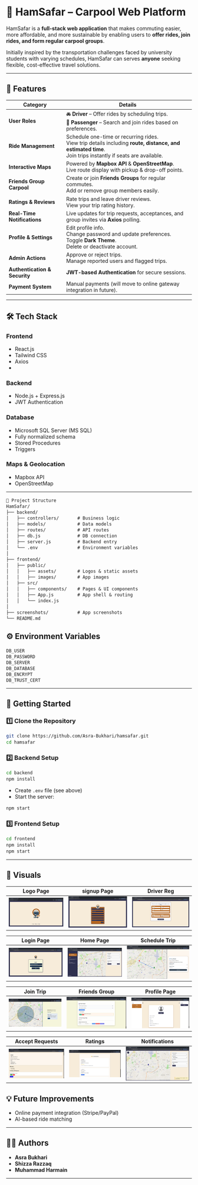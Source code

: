
# 🚗 HamSafar – Carpool Web Platform

HamSafar is a **full-stack web application** that makes commuting easier, more affordable, and more sustainable by enabling users to **offer rides, join rides, and form regular carpool groups**.

Initially inspired by the transportation challenges faced by university students with varying schedules, HamSafar can serves **anyone** seeking flexible, cost-effective travel solutions.

---

## 🌟 Features

| Category                      | Details                                                                                                                                                       |
| ----------------------------- | ------------------------------------------------------------------------------------------------------------------------------------------------------------- |
| **User Roles**                | 🚘 **Driver** – Offer rides by scheduling trips.<br>🧍 **Passenger** – Search and join rides based on preferences.                                            |
| **Ride Management**           | Schedule one-time or recurring rides.<br>View trip details including **route, distance, and estimated time**.<br>Join trips instantly if seats are available. |
| **Interactive Maps**          | Powered by **Mapbox API** & **OpenStreetMap**.<br>Live route display with pickup & drop-off points.                                                           |
| **Friends Group Carpool**     | Create or join **Friends Groups** for regular commutes.<br>Add or remove group members easily.                                                                |
| **Ratings & Reviews**         | Rate trips and leave driver reviews.<br>View your trip rating history.                                                                                        |
| **Real-Time Notifications**   | Live updates for trip requests, acceptances, and group invites via **Axios** polling.                                                                         |
| **Profile & Settings**        | Edit profile info.<br>Change password and update preferences.<br>Toggle **Dark Theme**.<br>Delete or deactivate account.                                      |
| **Admin Actions**             | Approve or reject trips.<br>Manage reported users and flagged trips.                                                                                          |
| **Authentication & Security** | **JWT-based Authentication** for secure sessions.                                                                                                             |
| **Payment System**            | Manual payments (will move to online gateway integration in future).                                                                                          |


---

## 🛠 Tech Stack

### **Frontend**

- React.js
- Tailwind CSS
- Axios
- 
### **Backend**

- Node.js + Express.js
- JWT Authentication
  
### **Database**

- Microsoft SQL Server (MS SQL)
- Fully normalized schema
- Stored Procedures
- Triggers
  
### **Maps & Geolocation**

- Mapbox API
- OpenStreetMap

---


```plaintext
📂 Project Structure
HamSafar/
├── backend/
│   ├── controllers/       # Business logic
│   ├── models/            # Data models
│   ├── routes/            # API routes
│   ├── db.js              # DB connection
│   ├── server.js          # Backend entry
│   └── .env               # Environment variables
│
├── frontend/
│   ├── public/
│   │   ├── assets/        # Logos & static assets
│   │   ├── images/        # App images
│   ├── src/
│   │   ├── components/    # Pages & UI components
│   │   ├── App.js         # App shell & routing
│   │   └── index.js
│
├── screenshots/           # App screenshots
└── README.md
```


## ⚙️ Environment Variables


```env
DB_USER
DB_PASSWORD
DB_SERVER
DB_DATABASE
DB_ENCRYPT
DB_TRUST_CERT
````

---

## 🚀 Getting Started

### **1️⃣ Clone the Repository**

```bash
git clone https://github.com/Asra-Bukhari/hamsafar.git
cd hamsafar
```

### **2️⃣ Backend Setup**

```bash
cd backend
npm install
```

- Create `.env` file (see above)
- Start the server:

```bash
npm start
```

### **3️⃣ Frontend Setup**

```bash
cd frontend
npm install
npm start
```

---

## 📸 Visuals

| Logo Page                          | signup Page                            | Driver Reg                                    |
| ---------------------------------- | -------------------------------------- | --------------------------------------------- |
| ![Logo Page](screenshots/logo.jpg) | ![Signup Page](screenshots/signup.jpg) | ![Driver Reg](screenshots/registerdriver.jpg) |

| Login Page                           | Home Page                          | Schedule Trip                              |
| ------------------------------------ | ---------------------------------- | ------------------------------------------ |
| ![Login Page](screenshots/login.jpg) | ![Home Page](screenshots/home.jpg) | ![Schedule Trip](screenshots/schedule.jpg) |

| Join Trip                          | Friends Group                                  | Profile Page                             |
| ---------------------------------- | ---------------------------------------------- | ---------------------------------------- |
| ![Join Trip](screenshots/join.jpg) | ![Friends Group](screenshots/friendsgroup.jpg) | ![Profile Page](screenshots/profile.jpg) |

| Accept Requests                                    | Ratings                             | Notifications                                   |
| -------------------------------------------------- | ----------------------------------- | ----------------------------------------------- |
| ![Accept Requests](screenshots/acceptrequests.jpg) | ![Ratings](screenshots/ratings.jpg) | ![Notifications](screenshots/notifications.jpg) |

## 💡 Future Improvements

- Online payment integration (Stripe/PayPal)
- AI-based ride matching

---

## 👩‍💻 Authors

- **Asra Bukhari**
- **Shizza Razzaq**
- **Muhammad Harmain**

---

